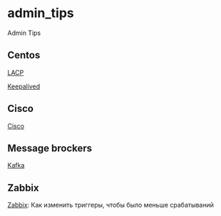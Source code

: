 # admin_tips
Admin Tips


## Centos
[LACP](docs/lacp.md)

[Keepalived](docs/keepalived.md)

## Cisco
[Cisco](docs/cisco.md)

## Message brockers
[Kafka](docs/kafka.md)

## Zabbix
[Zabbix](docs/zabbix.md): Как изменить триггеры, чтобы было меньше срабатываний
